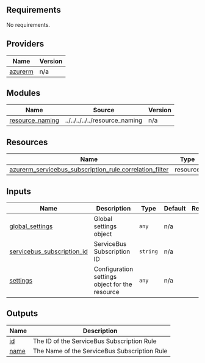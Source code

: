 <!-- BEGIN_TF_DOCS -->
## Requirements

No requirements.

## Providers

| Name | Version |
|------|---------|
| <a name="provider_azurerm"></a> [azurerm](#provider\_azurerm) | n/a |

## Modules

| Name | Source | Version |
|------|--------|---------|
| <a name="module_resource_naming"></a> [resource\_naming](#module\_resource\_naming) | ../../../../../resource_naming | n/a |

## Resources

| Name | Type |
|------|------|
| [azurerm_servicebus_subscription_rule.correlation_filter](https://registry.terraform.io/providers/hashicorp/azurerm/latest/docs/resources/servicebus_subscription_rule) | resource |

## Inputs

| Name | Description | Type | Default | Required |
|------|-------------|------|---------|:--------:|
| <a name="input_global_settings"></a> [global\_settings](#input\_global\_settings) | Global settings object | `any` | n/a | yes |
| <a name="input_servicebus_subscription_id"></a> [servicebus\_subscription\_id](#input\_servicebus\_subscription\_id) | ServiceBus Subscription ID | `string` | n/a | yes |
| <a name="input_settings"></a> [settings](#input\_settings) | Configuration settings object for the resource | `any` | n/a | yes |

## Outputs

| Name | Description |
|------|-------------|
| <a name="output_id"></a> [id](#output\_id) | The ID of the ServiceBus Subscription Rule |
| <a name="output_name"></a> [name](#output\_name) | The Name of the ServiceBus Subscription Rule |
<!-- END_TF_DOCS -->